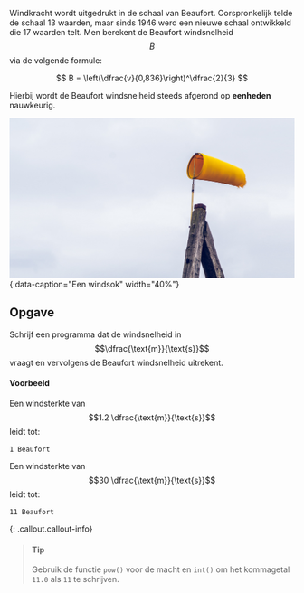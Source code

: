 Windkracht wordt uitgedrukt in de schaal van Beaufort. Oorspronkelijk telde de schaal 13 waarden, maar sinds 1946  werd een nieuwe schaal ontwikkeld die 17 waarden telt. Men berekent de Beaufort windsnelheid $$B$$ via de volgende formule:

$$
    B = \left(\dfrac{v}{0,836}\right)^\dfrac{2}{3}
$$

Hierbij wordt de Beaufort windsnelheid steeds afgerond op **eenheden** nauwkeurig. 

![beaufort](media/beaufort.jpg "Een windsok"){:data-caption="Een windsok" width="40%"}

## Opgave
Schrijf een programma dat de windsnelheid in $$\dfrac{\text{m}}{\text{s}}$$ vraagt en vervolgens de Beaufort windsnelheid uitrekent.

#### Voorbeeld
Een windsterkte van $$1.2 \dfrac{\text{m}}{\text{s}}$$ leidt tot:
```
1 Beaufort
```

Een windsterkte van $$30 \dfrac{\text{m}}{\text{s}}$$ leidt tot:
```
11 Beaufort
```

{: .callout.callout-info}
> #### Tip
> Gebruik de functie `pow()` voor de macht en `int()` om het kommagetal `11.0` als `11` te schrijven.